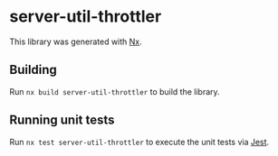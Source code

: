 # server-util-throttler

This library was generated with [Nx](https://nx.dev).

## Building

Run `nx build server-util-throttler` to build the library.

## Running unit tests

Run `nx test server-util-throttler` to execute the unit tests via [Jest](https://jestjs.io).
